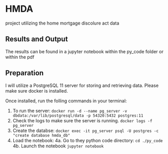 # HMDA
project utilizing the home mortgage discolure act data

## Results and Output
The results can be found in a jupyter notebook within the py_code folder or within the pdf

## Preparation
I will utilize a PostgreSQL 11 server for storing and retrieving
data. Please make sure docker is installed.


Once installed, run the folling commands in your terminal:
1. To run the server:
`docker run -d --name pg_server -v dbdata:/var/lib/postgresql/data -p 54320:5432 postgres:11`
2. Check the logs to make sure the server is running.
`docker logs -f pg_server`
3. Create the databse:
`docker exec -it pg_server psql -U postgres -c "create database hmda_db"`
4. Load the notebook:
4a. Go to they python code directory:
`cd ./py_code`
4b. Launch the notebook
`jupyter notebook`
